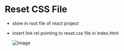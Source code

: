 # Reset CSS File
- store in root file of react project
- insert link rel pointing to reset.css file in index.html

  ![image](https://github.com/XINEXPORT/reset-css-template/assets/40744735/e3017b07-730b-4811-bb35-704e6689535c)
